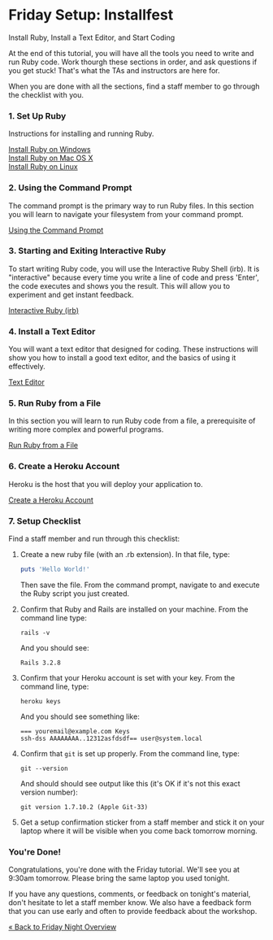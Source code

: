 # Friday Setup: Installfest

Install Ruby, Install a Text Editor, and Start Coding

At the end of this tutorial, you will have all the tools you need to write and run Ruby code. Work thourgh
these sections in order, and ask questions if you get stuck! That's what the TAs and instructors are here for.

When you are done with all the sections, find a staff member to go through the checklist with you.


### 1. Set Up Ruby
Instructions for installing and running Ruby.

[Install Ruby on Windows](/installfest/install/windows)  
[Install Ruby on Mac OS X](/installfest/install/osx)  
[Install Ruby on Linux](/installfest/install/linux)  


### 2. Using the Command Prompt
The command prompt is the primary way to run Ruby files. In this section you will learn to navigate your filesystem
from your command prompt.

[Using the Command Prompt](/installfest/command_prompt)

### 3. Starting and Exiting Interactive Ruby
To start writing Ruby code, you will use the Interactive Ruby Shell (irb). It is "interactive" because every time you 
write a line of code and press 'Enter', the code executes and shows you the result. This will allow you to experiment
and get instant feedback.

[Interactive Ruby (irb)](/installfest/interactive_ruby)  

### 4. Install a Text Editor
You will want a text editor that designed for coding. These instructions will show you how to install a good text 
editor, and the basics of using it effectively.

[Text Editor](/installfest/text_editor)  

### 5. Run Ruby from a File
In this section you will learn to run Ruby code from a file, a prerequisite of writing more complex and powerful
programs.

[Run Ruby from a File](/installfest/run_ruby)


### 6. Create a Heroku Account
Heroku is the host that you will deploy your application to.

[Create a Heroku Account](/installfest/create_a_heroku_account)


### 7. Setup Checklist 

Find a staff member and run through this checklist:

1. Create a new ruby file (with an .rb extension). In that file, type:

    ``` ruby
    puts 'Hello World!'
    ```
    Then save the file. From the command prompt, navigate to and execute the Ruby script you just created.

2. Confirm that Ruby and Rails are installed on your machine.  From the command line type:

    ```text
    rails -v
    ```
    
    And you should see:
    
    ```text
    Rails 3.2.8
    ```
    
3. Confirm that your Heroku account is set with your key. From the
   command line, type:

    ```text
    heroku keys
    ```
    And you should see something like:

    ```text
    === youremail@example.com Keys
    ssh-dss AAAAAAAA..12312asfdsdf== user@system.local
    ```

4. Confirm that `git` is set up properly. From the command line, type:

    ```text
    git --version
    ```

    And should should see output like this (it's OK if it's not this exact version number):

    ```text
    git version 1.7.10.2 (Apple Git-33)
    ```

5. Get a setup confirmation sticker from a staff member and stick it on
   your laptop where it will be visible when you come back tomorrow morning.


### You're Done!
Congratulations, you're done with the Friday tutorial. We'll see you at 9:30am tomorrow. Please bring
the same laptop you used tonight.

If you have any questions, comments, or feedback on tonight's material, don't hesitate to let a staff member know. We 
also have a feedback form that you can use early and often to provide feedback about the workshop. 

[« Back to Friday Night Overview](/friday)
